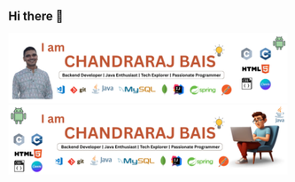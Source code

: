 ## Hi there 👋

<!--
**Chandraraj-Bais/Chandraraj-Bais** is a ✨ _special_ ✨ repository because its `README.md` (this file) appears on your GitHub profile.

Here are some ideas to get you started:

- 🔭 I’m currently working on ...
- 🌱 I’m currently learning ...
- 👯 I’m looking to collaborate on ...
- 🤔 I’m looking for help with ...
- 💬 Ask me about ...
- 📫 How to reach me: ...
- 😄 Pronouns: ...
- ⚡ Fun fact: ...
-->
![image alt](https://github.com/Chandraraj-Bais/Chandraraj-Bais/blob/3992c3e89aebe2dc1437b35a7efe2e195fada268/Evolution.png)
![image alt](https://github.com/Chandraraj-Bais/Chandraraj-Bais/blob/c9611c9717d156db5255057b232cf0768497966b/My%20github%20Profile.png)

